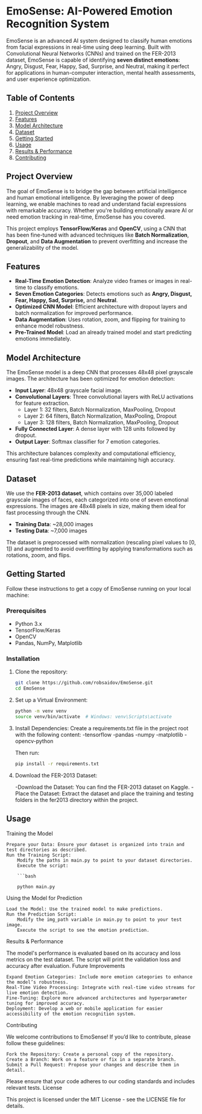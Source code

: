# EmoSense: AI-Powered Emotion Recognition System

EmoSense is an advanced AI system designed to classify human emotions from facial expressions in real-time using deep learning. Built with Convolutional Neural Networks (CNNs) and trained on the FER-2013 dataset, EmoSense is capable of identifying **seven distinct emotions**: Angry, Disgust, Fear, Happy, Sad, Surprise, and Neutral, making it perfect for applications in human-computer interaction, mental health assessments, and user experience optimization.

## Table of Contents
1. [Project Overview](#project-overview)
2. [Features](#features)
3. [Model Architecture](#model-architecture)
4. [Dataset](#dataset)
5. [Getting Started](#getting-started)
6. [Usage](#usage)
7. [Results & Performance](#results-performance)
8. [Contributing](#contributing)

## Project Overview
The goal of EmoSense is to bridge the gap between artificial intelligence and human emotional intelligence. By leveraging the power of deep learning, we enable machines to read and understand facial expressions with remarkable accuracy. Whether you're building emotionally aware AI or need emotion tracking in real-time, EmoSense has you covered. 

This project employs **TensorFlow/Keras** and **OpenCV**, using a CNN that has been fine-tuned with advanced techniques like **Batch Normalization**, **Dropout**, and **Data Augmentation** to prevent overfitting and increase the generalizability of the model.

## Features
- **Real-Time Emotion Detection**: Analyze video frames or images in real-time to classify emotions.
- **Seven Emotion Categories**: Detects emotions such as **Angry, Disgust, Fear, Happy, Sad, Surprise,** and **Neutral**.
- **Optimized CNN Model**: Efficient architecture with dropout layers and batch normalization for improved performance.
- **Data Augmentation**: Uses rotation, zoom, and flipping for training to enhance model robustness.
- **Pre-Trained Model**: Load an already trained model and start predicting emotions immediately.

## Model Architecture
The EmoSense model is a deep CNN that processes 48x48 pixel grayscale images. The architecture has been optimized for emotion detection:

- **Input Layer**: 48x48 grayscale facial image.
- **Convolutional Layers**: Three convolutional layers with ReLU activations for feature extraction.
  - Layer 1: 32 filters, Batch Normalization, MaxPooling, Dropout
  - Layer 2: 64 filters, Batch Normalization, MaxPooling, Dropout
  - Layer 3: 128 filters, Batch Normalization, MaxPooling, Dropout
- **Fully Connected Layer**: A dense layer with 128 units followed by dropout.
- **Output Layer**: Softmax classifier for 7 emotion categories.

This architecture balances complexity and computational efficiency, ensuring fast real-time predictions while maintaining high accuracy.

## Dataset
We use the **FER-2013 dataset**, which contains over 35,000 labeled grayscale images of faces, each categorized into one of seven emotional expressions. The images are 48x48 pixels in size, making them ideal for fast processing through the CNN.

- **Training Data**: ~28,000 images
- **Testing Data**: ~7,000 images

The dataset is preprocessed with normalization (rescaling pixel values to [0, 1]) and augmented to avoid overfitting by applying transformations such as rotations, zoom, and flips.

## Getting Started
Follow these instructions to get a copy of EmoSense running on your local machine:

### Prerequisites
- Python 3.x
- TensorFlow/Keras
- OpenCV
- Pandas, NumPy, Matplotlib

### Installation
1. Clone the repository:
   ```bash
   git clone https://github.com/robsaidov/EmoSense.git
   cd EmoSense
   
2. Set up a Virtual Environment:
   ```bash
   python -m venv venv
   source venv/bin/activate  # Windows: venv\Scripts\activate

3. Install Dependencies: Create a requirements.txt file in the project root with the following content:
   -tensorflow
   -pandas
   -numpy
   -matplotlib
   -opencv-python

   Then run:
   ```bash
   pip install -r requirements.txt

5. Download the FER-2013 Dataset:

   -Download the Dataset: You can find the FER-2013 dataset on Kaggle.
   -Place the Dataset: Extract the dataset and place the training and testing folders in the fer2013 directory within the project.

## Usage

  Training the Model

    Prepare your Data: Ensure your dataset is organized into train and test directories as described.
    Run the Training Script:
        Modify the paths in main.py to point to your dataset directories.
        Execute the script:

        ```bash

        python main.py

Using the Model for Prediction

    Load the Model: Use the trained model to make predictions.
    Run the Prediction Script:
        Modify the img_path variable in main.py to point to your test image.
        Execute the script to see the emotion prediction.

Results & Performance

The model's performance is evaluated based on its accuracy and loss metrics on the test dataset. The script will print the validation loss and accuracy after evaluation.
Future Improvements

    Expand Emotion Categories: Include more emotion categories to enhance the model’s robustness.
    Real-Time Video Processing: Integrate with real-time video streams for live emotion detection.
    Fine-Tuning: Explore more advanced architectures and hyperparameter tuning for improved accuracy.
    Deployment: Develop a web or mobile application for easier accessibility of the emotion recognition system.

Contributing

We welcome contributions to EmoSense! If you’d like to contribute, please follow these guidelines:

    Fork the Repository: Create a personal copy of the repository.
    Create a Branch: Work on a feature or fix in a separate branch.
    Submit a Pull Request: Propose your changes and describe them in detail.

Please ensure that your code adheres to our coding standards and includes relevant tests.
License

This project is licensed under the MIT License - see the LICENSE file for details.

  

